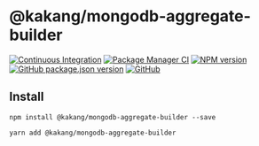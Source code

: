# @kakang/mongodb-aggregate-builder

[![Continuous Integration](https://github.com/kaka-repo/mongodb-aggregate-builder/actions/workflows/ci.yml/badge.svg)](https://github.com/kaka-repo/mongodb-aggregate-builder/actions/workflows/ci.yml)
[![Package Manager CI](https://github.com/kaka-repo/mongodb-aggregate-builder/actions/workflows/package-manager-ci.yml/badge.svg)](https://github.com/kaka-repo/mongodb-aggregate-builder/actions/workflows/package-manager-ci.yml)
[![NPM version](https://img.shields.io/npm/v/@kakang/mongodb-aggregate-builder.svg?style=flat)](https://www.npmjs.com/package/@kakang/mongodb-aggregate-builder)
[![GitHub package.json version](https://img.shields.io/github/package-json/v/kaka-repo/mongodb-aggregate-builder)](https://github.com/kaka-repo/mongodb-aggregate-builder)
[![GitHub](https://img.shields.io/github/license/kaka-repo/mongodb-aggregate-builder)](https://github.com/kaka-repo/mongodb-aggregate-builder)

## Install

```
npm install @kakang/mongodb-aggregate-builder --save

yarn add @kakang/mongodb-aggregate-builder
```
